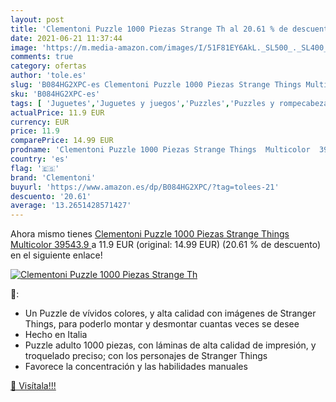 ```yaml
---
layout: post
title: 'Clementoni Puzzle 1000 Piezas Strange Th al 20.61 % de descuento'
date: 2021-06-21 11:37:44
image: 'https://m.media-amazon.com/images/I/51F81EY6AkL._SL500_._SL400_.jpg'
comments: true
category: ofertas
author: 'tole.es'
slug: 'B084HG2XPC-es Clementoni Puzzle 1000 Piezas Strange Things Multicolor...'
sku: 'B084HG2XPC-es'
tags: [ 'Juguetes','Juguetes y juegos','Puzzles','Puzzles y rompecabezas','clementoni','puzzle', ]
actualPrice: 11.9 EUR
currency: EUR
price: 11.9
comparePrice: 14.99 EUR
prodname: 'Clementoni Puzzle 1000 Piezas Strange Things  Multicolor  39543.9 '
country: 'es'
flag: '🇪🇸'
brand: 'Clementoni'
buyurl: 'https://www.amazon.es/dp/B084HG2XPC/?tag=tolees-21'
descuento: '20.61'
average: '13.2651428571427'
---
```


Ahora mismo tienes [Clementoni Puzzle 1000 Piezas Strange Things  Multicolor  39543.9 ](https://www.amazon.es/dp/B084HG2XPC/?tag=tolees-21) a 11.9 EUR (original: 14.99 EUR) (20.61 %  de descuento) en el siguiente enlace!

[![Clementoni Puzzle 1000 Piezas Strange Th](https://m.media-amazon.com/images/I/51F81EY6AkL._SL500_._SL400_.jpg)](https://www.amazon.es/dp/B084HG2XPC/?tag=tolees-21)

🔎:

- Un Puzzle de vívidos colores, y alta calidad con imágenes de Stranger Things, para poderlo montar y desmontar cuantas veces se desee
- Hecho en Italia
- Puzzle adulto 1000 piezas, con láminas de alta calidad de impresión, y troquelado preciso; con los personajes de Stranger Things
- Favorece la concentración y las habilidades manuales

[🛒 Visítala!!!](https://www.amazon.es/dp/B084HG2XPC/?tag=tolees-21)
